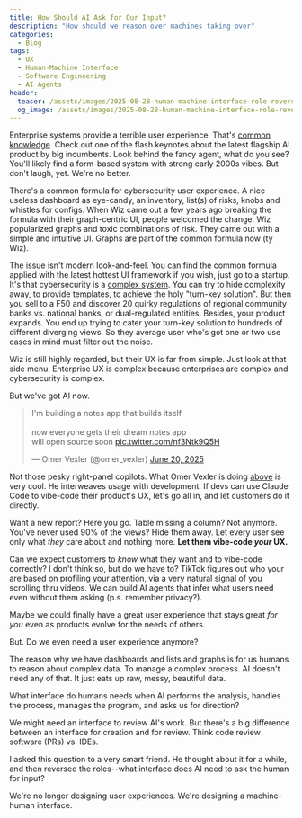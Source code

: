 ```yaml
---
title: How Should AI Ask for Our Input?
description: "How should we reason over machines taking over"
categories:
  - Blog
tags:
  - UX
  - Human-Machine Interface
  - Software Engineering
  - AI Agents
header:
  teaser: /assets/images/2025-08-28-human-machine-interface-role-reversal/second.png
  og_image: /assets/images/2025-08-28-human-machine-interface-role-reversal/second.png
---
```


Enterprise systems provide a terrible user experience. 
That's [common knowledge](https://en.wikipedia.org/wiki/Common_knowledge).
Check out one of the flash keynotes about the latest flagship AI product by big incumbents.
Look behind the fancy agent, what do you see?
You'll likely find a form-based system with strong early 2000s vibes.
But don't laugh, yet.
We're no better.

There's a common formula for cybersecurity user experience.
A nice useless dashboard as eye-candy, an inventory, list(s) of risks, knobs and whistles for configs.
When Wiz came out a few years ago breaking the formula with their graph-centric UI, people welcomed the change. 
Wiz popularized graphs and toxic combinations of risk.
They came out with a simple and intuitive UI.
Graphs are part of the common formula now (ty Wiz).

The issue isn't modern look-and-feel.
You can find the common formula applied with the latest hottest UI framework if you wish, just go to a startup.
It's that cybersecurity is a [complex system](https://en.wikipedia.org/wiki/Complex_system).
You can try to hide complexity away, to provide templates, to achieve the holy "turn-key solution".
But then you sell to a F50 and discover 20 quirky regulations of regional community banks vs. national banks, or dual-regulated entities.
Besides, your product expands.
You end up trying to cater your turn-key solution to hundreds of different diverging views.
So they average user who's got one or two use cases in mind must filter out the noise.

Wiz is still highly regarded, but their UX is far from simple. 
Just look at that side menu.
Enterprise UX is complex because enterprises are complex and cybersecurity is complex.

But we've got AI now.

<blockquote class="twitter-tweet" data-media-max-width="560"><p lang="en" dir="ltr">I&#39;m building a notes app that builds itself<br><br>now everyone gets their dream notes app<br>will open source soon <a href="https://t.co/nf3Ntk9Q5H">pic.twitter.com/nf3Ntk9Q5H</a></p>&mdash; Omer Vexler (@omer_vexler) <a href="https://twitter.com/omer_vexler/status/1936177164086317486?ref_src=twsrc%5Etfw">June 20, 2025</a></blockquote> <script async src="https://platform.twitter.com/widgets.js" charset="utf-8"></script>

Not those pesky right-panel copilots.
What Omer Vexler is doing [above](https://twitter.com/omer_vexler/status/1936177164086317486) is very cool.
He interweaves usage with development.
If devs can use Claude Code to vibe-code their product's UX, let's go all in, and let customers do it directly.

Want a new report? Here you go.
Table missing a column? Not anymore.
You've never used 90% of the views? Hide them away.
Let every user see only what *they* care about and nothing more.
**Let them vibe-code *your* UX.**

Can we expect customers to *know* what they want and to vibe-code correctly?
I don't think so, but do we have to?
TikTok figures out who your are based on profiling your attention, via a very natural signal of you scrolling thru videos.
We can build AI agents that infer what users need even without them asking (p.s. remember privacy?).

Maybe we could finally have a great user experience that stays great *for you* even as products evolve for the needs of others.

But.
Do we even need a user experience anymore?

The reason why we have dashboards and lists and graphs is for us humans to reason about complex data.
To manage a complex process.
AI doesn't need any of that.
It just eats up raw, messy, beautiful data.

What interface do humans needs when AI performs the analysis, handles the process, manages the program, and asks us for direction?

We might need an interface to review AI's work.
But there's a big difference between an interface for creation and for review.
Think code review software (PRs) vs. IDEs.

I asked this question to a very smart friend.
He thought about it for a while, and then reversed the roles--what interface does AI need to ask the human for input?

We're no longer designing user experiences. 
We're designing a machine-human interface.